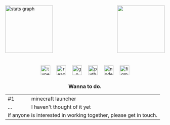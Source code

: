 ###

<img align="right" height="150" src="https://media1.giphy.com/media/v1.Y2lkPTc5MGI3NjExb3pyYzZ1dWk2MzVxbmVtaGZoYm5jajdhaHcwazdmbGtiYjIzZmp0YSZlcD12MV9pbnRlcm5hbF9naWZfYnlfaWQmY3Q9Zw/ukMiDlCmdv2og/giphy.webp"  />

###

<div align="left">
  <img src="https://github-readme-stats.vercel.app/api?username=urodstvo&hide_title=false&hide_rank=false&show_icons=true&include_all_commits=true&count_private=true&disable_animations=false&theme=github_dark&locale=en&hide_border=false&custom_title=Stats" height="150" alt="stats graph"  />
</div>

###

<br clear="both">

<div align="center">
  <img src="https://cdn.jsdelivr.net/gh/devicons/devicon/icons/typescript/typescript-original.svg" height="30" alt="typescript logo"  />
  <img width="12" />
  <img src="https://cdn.jsdelivr.net/gh/devicons/devicon/icons/react/react-original.svg" height="30" alt="react logo"  />
  <img width="12" />
  <img src="https://cdn.jsdelivr.net/gh/devicons/devicon/icons/go/go-original-wordmark.svg" height="30" alt="go logo"  />
  <img width="12" />
  <img src="https://cdn.jsdelivr.net/gh/devicons/devicon/icons/python/python-original.svg" height="30" alt="python logo"  />
  <img width="12" />
  <img src="https://cdn.jsdelivr.net/gh/devicons/devicon/icons/nodejs/nodejs-original.svg" height="30" alt="nodejs logo"  />
  <img width="12" />
  <img src="https://cdn.jsdelivr.net/gh/devicons/devicon/icons/figma/figma-original.svg" height="30" alt="figma logo"  />
</div>

###

<div align="center">
  <h3>Wanna to do.</h3>
  <table style="border: none;" cellspacing="0" cellpadding="0" border="0">
    <tr><td>#1</td><td>minecraft launcher</td> </tr>
    <tr><td>...</td><td>I haven't thought of it yet</td></tr>
    <tfooter><td colspan="2">if anyone is interested in working together, please get in touch.</td></tfooter>
  </table>
</div>

